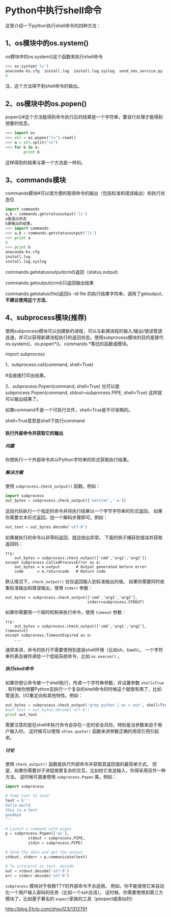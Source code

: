 # Python中执行shell命令

 

这里介绍一下python执行shell命令的四种方法：

## 1、os模块中的os.system()

os模块中的os.system()这个函数来执行shell命令

```python
>>> os.system('ls')
anaconda-ks.cfg  install.log  install.log.syslog  send_sms_service.py  sms.py
0
```

注，这个方法得不到shell命令的输出。

## 2、os模块中的os.popen()

popen()#这个方法能得到命令执行后的结果是一个字符串，要自行处理才能得到想要的信息。

```python
>>> import os
>>> str = os.popen("ls").read()
>>> a = str.split("\n")
>>> for b in a:
        print b
```

这样得到的结果与第一个方法是一样的。

## 3、commands模块

commands模块#可以很方便的取得命令的输出（包括标准和错误输出）和执行状态位

```python
import commands
a,b = commands.getstatusoutput('ls')
a是退出状态
b是输出的结果。
>>> import commands
>>> a,b = commands.getstatusoutput('ls')
>>> print a
0
>>> print b
anaconda-ks.cfg
install.log
install.log.syslog
```

commands.getstatusoutput(cmd)返回（status,output)

commands.getoutput(cmd)只返回输出结果

commands.getstatus(file)返回ls -ld file 的执行结果字符串，调用了getoutput，**不建议使用这个方法**。

## 4、subprocess模块(推荐)

使用subprocess模块可以创建新的进程，可以与新建进程的输入/输出/错误管道连通，并可以获得新建进程执行的返回状态。使用subprocess模块的目的是替代os.system()、os.popen*()、commands.*等旧的函数或模块。

import subprocess

1、subprocess.call(command, shell=True)

\#会直接打印出结果。

2、subprocess.Popen(command, shell=True) 也可以是subprocess.Popen(command, stdout=subprocess.PIPE, shell=True) 这样就可以输出结果了。

如果command不是一个可执行文件，shell=True是不可省略的。

shell=True意思是shell下执行command



#### 执行外部命令并获取它的输出

##### 问题

你想执行一个外部命令并以Python字符串的形式获取执行结果。

##### 解决方案

使用 `subprocess.check_output()` 函数。例如：

```python
import subprocess
out_bytes = subprocess.check_output(['netstat','-a'])
```

这段代码执行一个指定的命令并将执行结果以一个字节字符串的形式返回。 如果你需要文本形式返回，加一个解码步骤即可。例如：

```python
out_text = out_bytes.decode('utf-8')
```

如果被执行的命令以非零码返回，就会抛出异常。 下面的例子捕获到错误并获取返回码：

```
try:
    out_bytes = subprocess.check_output(['cmd','arg1','arg2'])
except subprocess.CalledProcessError as e:
    out_bytes = e.output       # Output generated before error
    code      = e.returncode   # Return code

```

默认情况下，`check_output()` 仅仅返回输入到标准输出的值。 如果你需要同时收集标准输出和错误输出，使用 `stderr` 参数：

```
out_bytes = subprocess.check_output(['cmd','arg1','arg2'],
                                    stderr=subprocess.STDOUT)
```

如果你需要用一个超时机制来执行命令，使用 `timeout` 参数：

```
try:
    out_bytes = subprocess.check_output(['cmd','arg1','arg2'], timeout=5)
except subprocess.TimeoutExpired as e:
    ...
```

通常来讲，命令的执行不需要使用到底层shell环境（比如sh、bash）。 一个字符串列表会被传递给一个低级系统命令，比如 `os.execve()` 。 

##### 执行shell命令

如果你想让命令被一个shell执行，传递一个字符串参数，并设置参数 `shell=True` . 有时候你想要Python去执行一个复杂的shell命令的时候这个就很有用了，比如管道流、I/O重定向和其他特性。例如：

```python
out_bytes = subprocess.check_output('grep python | wc > out', shell=True)
#out_text = out_bytes.decode('utf-8')
print out_text
```

需要注意的是在shell中执行命令会存在一定的安全风险，特别是当参数来自于用户输入时。 这时候可以使用 `shlex.quote()` 函数来讲参数正确的用双引用引起来。

##### 讨论

使用 `check_output()` 函数是执行外部命令并获取其返回值的最简单方式。 但是，如果你需要对子进程做更复杂的交互，比如给它发送输入，你得采用另外一种方法。 这时候可直接使用 `subprocess.Popen` 类。例如：

```python
import subprocess

# Some text to send
text = b'''
hello world
this is a test
goodbye
'''

# Launch a command with pipes
p = subprocess.Popen(['wc'],
          stdout = subprocess.PIPE,
          stdin = subprocess.PIPE)

# Send the data and get the output
stdout, stderr = p.communicate(text)

# To interpret as text, decode
out = stdout.decode('utf-8')
err = stderr.decode('utf-8')

```

`subprocess` 模块对于依赖TTY的外部命令不合适用。 例如，你不能使用它来自动化一个用户输入密码的任务（比如一个ssh会话）。 这时候，你需要使用到第三方模块了，比如基于著名的 `expect`家族的工具（pexpect或类似的）





http://blog.51cto.com/zhou123/1312791